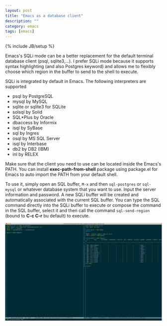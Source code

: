 ```yaml
---
layout: post
title: "Emacs as a database client"
description: ""
category: emacs
tags: [emacs]
---
```

{% include JB/setup %}

Emacs's SQLi mode can be a better replacement for the default terminal database
client (psql, sqlite3,...). I prefer SQLi mode because it supports syntax
highlighting (and also Postgres keyword) and allows me to flexibly choose which
region in the buffer to send to the shell to execute.

SQLi is integrated by default in Emacs. The following interpreters are supported

* psql by PostgreSQL
* mysql by MySQL
* sqlite or sqlite3 for SQLite
* solsql by Solid
* SQL\*Plus by Oracle
* dbaccess by Informix
* isql by SyBase
* sql by Ingres
* osql by MS SQL Server
* isql by Interbase
* db2 by DB2 (IBM)
* inl by RELEX

Make sure that the client you need to use can be located inside the Emacs's
PATH. You can install **exec-path-from-shell** package using package.el for
Emacs to auto import the PATH from your default shell.

<!-- more -->

To use it, simply open an SQL buffer, `M-x` and then `sql-postgres` or
`sql-mysql` or whatever database system that you want to use. Input the server
information and password. A new SQLi buffer will be created and automatically
associated with the current SQL buffer. You can type the SQL command directly
into the SQLi buffer to execute or compose the command in the SQL buffer, select
it and then call the command `sql-send-region` (bound to **C-c C-r** bu default)
to execute.

![Alt Text](/files/2014-02-26-emacs-as-a-database-client/pg.png)
